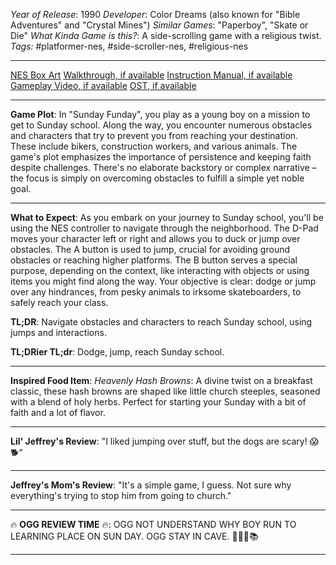 *Year of Release*: 1990
*Developer*: Color Dreams (also known for "Bible Adventures" and "Crystal Mines")
*Similar Games*: "Paperboy", "Skate or Die"
*What Kinda Game is this?*: A side-scrolling game with a religious twist.
*Tags:* #platformer-nes, #side-scroller-nes, #religious-nes

---
[NES Box Art](https://www.google.com/search?tbm=isch&q=NES+Box+Art+Sunday+Funday) 
[Walkthrough, if available](https://www.google.com/search?q=Walkthrough+NES+Sunday+Funday)
[Instruction Manual, if available](https://www.google.com/search?q=NES+Instruction+Manual+Sunday+Funday)
[Gameplay Video, if available](https://www.youtube.com/results?search_query=gameplay+NES+Sunday+Funday) 
[OST, if available](https://www.youtube.com/results?search_query=gameplay+NES+Sunday+Funday+OST)

- - -
**Game Plot**: In "Sunday Funday", you play as a young boy on a mission to get to Sunday school. Along the way, you encounter numerous obstacles and characters that try to prevent you from reaching your destination. These include bikers, construction workers, and various animals. The game's plot emphasizes the importance of persistence and keeping faith despite challenges. There's no elaborate backstory or complex narrative – the focus is simply on overcoming obstacles to fulfill a simple yet noble goal.

- - -
**What to Expect**: As you embark on your journey to Sunday school, you'll be using the NES controller to navigate through the neighborhood. The D-Pad moves your character left or right and allows you to duck or jump over obstacles. The A button is used to jump, crucial for avoiding ground obstacles or reaching higher platforms. The B button serves a special purpose, depending on the context, like interacting with objects or using items you might find along the way. Your objective is clear: dodge or jump over any hindrances, from pesky animals to irksome skateboarders, to safely reach your class.

**TL;DR**: Navigate obstacles and characters to reach Sunday school, using jumps and interactions.

**TL;DRier TL;dr**: Dodge, jump, reach Sunday school.

---
**Inspired Food Item**: *Heavenly Hash Browns*: A divine twist on a breakfast classic, these hash browns are shaped like little church steeples, seasoned with a blend of holy herbs. Perfect for starting your Sunday with a bit of faith and a lot of flavor.

---
**Lil' Jeffrey's Review**: "I liked jumping over stuff, but the dogs are scary! 😱🐕"

---
**Jeffrey's Mom's Review**: "It's a simple game, I guess. Not sure why everything's trying to stop him from going to church."

---
🔥 **OGG REVIEW TIME** 🔥: OGG NOT UNDERSTAND WHY BOY RUN TO LEARNING PLACE ON SUN DAY. OGG STAY IN CAVE. 🏃‍♂️🚫📚

---